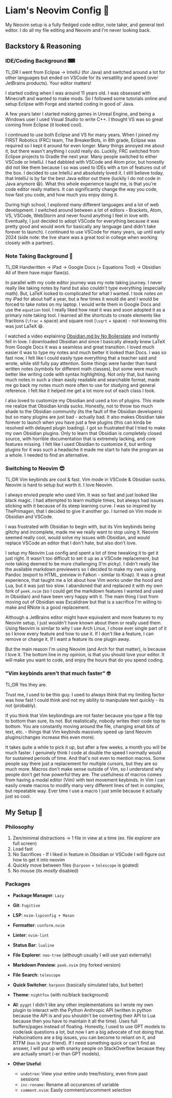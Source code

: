 # Liam's Neovim Config 🧙

My Neovim setup is a fully fledged code editor,
note taker, and general text editor. I do all
my file editing and Neovim and I'm never looking
back.

## Backstory & Reasoning

### IDE/Coding Background ⌨

TL;DR I went from Eclipse -> IntelliJ (for Java) and
switched around a lot for other languages but ended
on VSCode for its versatility and speed (over JetBrains products).
Your editor matters!

I started coding when I was around 11 years old. I was
obsessed with Minecraft and wanted to make mods. So I
followed some tutorials online and setup Eclipse
with Forge and started coding in good ol' Java.

A few years later I started making games in Unreal Engine,
and being a Windows user I used Visual Studio to write
C++. I thought VS was so great coming from Eclipse (it
looked cool).

I continued to use both Eclipse and VS for many years.
When I joined my FIRST Robotics (FRC) team, The BreakerBots,
in 8th grade, Eclipse was required so I kept it around
for even longer. Many things annoyed me about it, but
there wasn't anything I could really do. Luckily,
FRC switched from Eclipse projects to Gradle the next year. Many
people switched to either VSCode or IntelliJ. I had
dabbled with VSCode and Atom prior, but honestly
did not like them because I so was used to IDEs with a ton
of features out of the box. I decided to use IntelliJ
and absolutely loved it. I still believe today, that
IntelliJ is by far the best Java editor out there (luckily
I do not code in Java anymore 😆). What this whole experience
taught me, is that you're code editor really matters. It
can significantly change the way you code, how fast you
code, and how much you enjoy doing it.

During high school, I explored many different languages and
a lot of web development. I switched around between
a lot of editors - Brackets, Atom, VS, VSCode, WebStorm and
never found anything I feel in love with. Eventually, I
just decided to adopt VSCode for everything because it
was pretty good and would work for basically any language
(and didn't take forever to launch). I continued
to use VSCode for many years, up until early 2024 (side note: the
live share was a great tool in college when working closely
with a partner).

### Note Taking Background 📓

TL;DR Handwritten -> iPad -> Google Docs (+ Equations Tool) -> Obsidian
All of them have major flaw(s).

In parallel with my code editor journey was my note taking
journey. I never really like taking notes by hand but also
couldn't type everything (especially math). But,
LaTeX looked to complicated for what I wanted. I took
notes on my iPad for about half a year, but a few times
it would die and I would be forced to take notes on my
laptop. I would write them in Google Docs and use the
`equation` tool. I really liked how neat it was and soon
adopted it as a primary note taking tool. I learned all
the shortcuts to create elements like fractions (`\frac` + space)
and square root (`\sqrt` + space) - not knowing this was just
LaTeX 😆.

I watched a video explaining [Obsidian.md by No Boilerplate](https://youtube.com/watch?v=DbsAQSIKQXk)
and instantly fell in love. I downloaded Obsidian and since I basically
already knew LaTeX from Google Docs it was a seamless and great
transition. I loved much easier it was to type my notes
and much better it looked than Docs. I was so fast now, I felt
like I could easily type everything that a teacher said and
wrote, while still fully pay attention. Some things were harder
than hand written notes (symbols for different math classes),
but some were much better like writing code with syntax highlighting.
Not only that, but having much notes in such a clean easily readable
and searchable format, made me go back my notes much more often
to use for studying and general reference. I felt like it helped
me get a lot more out of each class I took.

I also loved
to customize my Obsidian and used a ton of plugins. This made me
realize that Obsidian kinda sucks. Honestly, not to throw too
much shade to the Obsidian community (its the fault of the
Obsidian developers) but so many plugins are just
bad - actually bad. It also makes Obsidian take forever to launch
when you have just a few plugins (this can kinda be resolved with delayed
plugin loading). I got so frustrated that I tried to make my own
Obsidian plugins. Only to learn that Obsidian is completely closed
source, with horrible documentation that is extremely lacking, and
core features missing. I felt like I used Obsidian to customize
it, but writing plugins for it was such a headache it made
me start to hate the program as a whole. I needed to find an alternative.

### Switching to Neovim 😎

TL;DR Vim keybinds are cool & fast. Vim mode in VSCode & Obsidian
sucks. Neovim is hard to setup but worth it. I love Neovim.

I always envied people who used Vim. It was so fast and just looked
like black magic. I had attempted to learn multiple times, but
always had issues sticking with it because of its steep learning
curve. I was so inspired by ThePrimagen, that I decided to give it
another go. I turned on Vim mode in Obsidian and VSCode.

I was frustrated with Obsidian to begin with, but its Vim keybinds
being glitchy and incomplete, made me we really want to stop using it.
Neovim seemed really cool, would solve my issues with Obsidian, and
would replace VSCode an editor that I don't hate, but also don't love.

I setup my Neovim Lua config and spent a lot of time tweaking it to
get it just right. It wasn't too difficult to set it up as a VSCode
replacement, but note taking deemed to be more challenging (I'm picky). I didn't
really like the available markdown previewers so I decided to make
my own using Pandoc (export to HTML, preview in Falkon - similar
to Knap). It was a great experience,
that taught me a lot about how Vim works under the hood and
Lua, but it was just too slow. I abandoned that and replaced
it with my own fork of `peek.nvim` (so I could get the markdown
features I wanted and used in Obsidian) and have been very happy with it.
The main thing I lost from moving out of Obsidian was Excalidraw
but that is a sacrifice I'm willing to make and RNote is a good
replacement.

Although a JetBrains editor might have equivalent and more
features to my Neovim setup, I just wouldn't have known
about them or really used them. Using Neovim is similar
to why I use Arch Linux, I chose ever single part of it
so I know every feature and how to use it. If I don't like
a feature, I can remove or change it. If I want a feature
its one plugin away.

But the main reason I'm using Neovim (and Arch for that matter),
is because I love it. The bottom line in my opinion, is that you
should love your editor. It will make you want to code, and enjoy
the hours that do you spend coding.

### "Vim keybinds aren't that much faster" 🤓

TL;DR Yes they are.

Trust me, I used to be this guy. I used to always think that
my limiting factor was how fast I could think and not my ability to manipulate
text quickly - its not (probably).

If you think that Vim keybindings are not faster because you type
a file top to bottom than sure, its not. But realistically, nobody
writes their code top to bottom. You are constantly moving around
the file, changing small bits of text, etc. - things that Vim keybinds
massively speed up (and Neovim plugins/changes increase this even more).

It takes quite a while to pick it up, but after a few weeks, a month you
will be much faster. I genuinely think I code at double the speed I normally
would for sustained periods of time. And that's not even to mention macros.
Some people say there just a replacement for multiple cursors, but they
are so much more. Macros don't make sense outside of Vim, so I understand
why people don't get how powerful they are. The usefulness of macros comes
from having a modal editor (Vim) with text movement keybinds.
In Vim I can easily create
macros to modify many very different lines of text in complex,
but repeatable way. Ever time I use
a macro I just smile because it actually just so cool.


## My Setup 👑

### Philosophy

 1. Zen/minimal distractions -> 1 file in view at a time (ex. file explorer are full screen)
 2. Load fast
 3. No Sacrifices - If I liked in feature in Obsidian or VSCode
 I will figure out how to get it into neovim
 4. Quickly move between files (`harpoon` + `telescope` is goated)
 5. No mouse (its _mostly_ disabled)

### Packages

 - __Package Manager__: `Lazy`
 - __Git__: `Fugitive`
 - __LSP__: `nvim-lspconfig + Mason`
 - __Formatter__: `conform.nvim`
 - __Linter__: `nvim-lint`
 - __Status Bar__: `lualine`
 - __File Explorer__: `neo-tree` (although usually I will use yazi externally)
 - __Markdown Preview__: `peek.nvim` (my forked version)
 - __File Search__: `telescope`
 - __Quick Switcher__: `harpoon` (basically simulated tabs, but better)
 - __Theme__: `nightfox` (with no/black background)
 - __AI__: `pygpt` I didn't like any other implementations so I wrote my own plugin to interact with the Python Anthropic API (written in python because the API is and you shouldn't be converting their API to Lua because then you have to maintain it all the time). Uses full buffers/pages instead of floating. Honestly, I used to use GPT models to code/ask questions a lot, but now I am a big advocate of not doing that. Hallucinations are a big issues, you can become to reliant on it, and RTFM (`man` is your friend). If I need something quick or can't find an answer, I will put up with snarky people on StackOverflow because they are actually smart (-er than GPT models).

 - __Other Useful__:
     - `undotree`: View your entire undo tree/history, even from past sessions
     - `inc-rename`: Rename all occurances of variable
     - `comment.nvim`: Easily comment/uncomment selection
